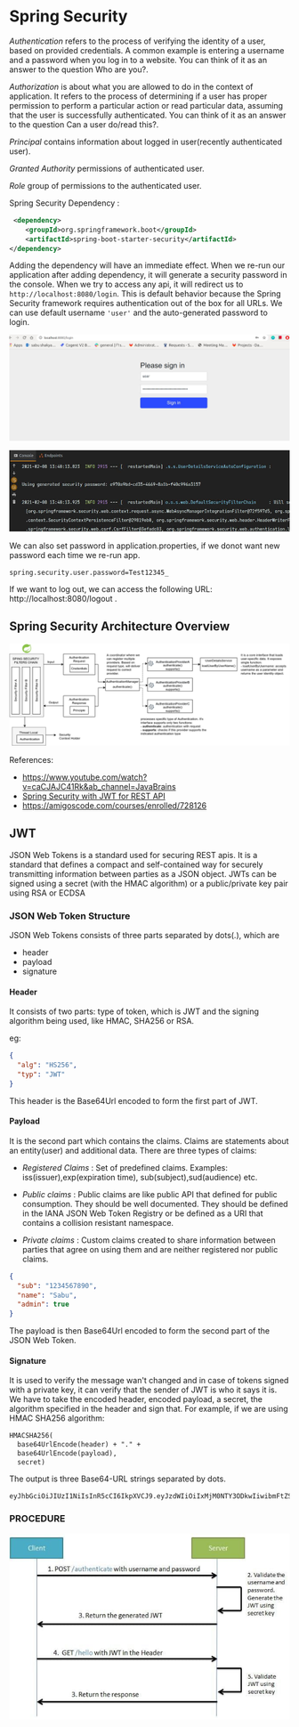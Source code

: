 # Spring Security #

*Authentication* refers to the process of verifying the identity of a user, based on provided credentials. A common
example is entering a username and a password when you log in to a website. You can think of it as an answer to 
the question Who are you?.

*Authorization* is about what you are allowed to do in the context of application. It refers to the process of 
determining if a user has proper permission to perform a particular action or read particular data, assuming that 
the user is successfully authenticated. You can think of it as an answer to the question Can a user do/read this?.

*Principal* contains information about logged in user(recently authenticated user).

*Granted Authority* permissions of authenticated user.

*Role* group of permissions to the authenticated user.

Spring Security Dependency :
```xml
 <dependency>
    <groupId>org.springframework.boot</groupId>
    <artifactId>spring-boot-starter-security</artifactId>
</dependency>
```
Adding the dependency will have an immediate effect. When we re-run our application after adding dependency, it will
generate a security password in the console. When we try to access any api, it will redirect us to  
`http://localhost:8080/login`. This is default behavior because the Spring Security framework requires authentication
out of the box for all URLs. We can use default username `'user'` and the auto-generated password to login.

![Alt text](./spring-login.jpg?raw=true "Title")

![Alt text](./spring-password.jpg?raw=true "Title")

We can also set password in application.properties, if we donot want new password each time we re-run app.
```properties
spring.security.user.password=Test12345_
```
If we want to log out, we can access the following URL: http://localhost:8080/logout .


## Spring Security Architecture Overview ##

![Alt text](./Auth.png?raw=true "Title")

References:

- https://www.youtube.com/watch?v=caCJAJC41Rk&ab_channel=JavaBrains
- [Spring Security with JWT for REST API](https://www.toptal.com/spring/spring-security-tutorial)
- https://amigoscode.com/courses/enrolled/728126

## JWT ##

JSON Web Tokens is a standard used for securing REST apis. It is a standard that defines a compact and self-contained 
way for securely transmitting information between parties as a JSON object. JWTs can be signed using a secret 
(with the HMAC algorithm) or a public/private key pair using RSA or ECDSA

### JSON Web Token Structure ###

JSON Web Tokens consists of three parts separated by dots(.), which are 

- header
- payload
- signature

#### Header ####

It consists of two parts: type of token, which is JWT and the signing algorithm being used, like HMAC, SHA256 or RSA.

eg:
```json
{
  "alg": "HS256",
  "typ": "JWT"
}
```
This header is the Base64Url encoded to form the first part of JWT.

#### Payload ####

It is the second part which contains the claims. Claims are statements about an entity(user) 
and additional data. There are three types of claims:

- *Registered Claims* : Set of predefined claims. Examples: iss(issuer),exp(expiration time), sub(subject),sud(audience) etc.

- *Public claims* : Public claims are like public API that defined for public consumption. They should be well documented. 
They should be defined in the IANA JSON Web Token Registry or be defined as a URI that contains a collision resistant namespace.

- *Private claims* : Custom claims created to share information between parties that agree on using 
them and are neither registered nor public claims.

```json
{
  "sub": "1234567890",
  "name": "Sabu",
  "admin": true
}
```
The payload is then Base64Url encoded to form the second part of the JSON Web Token.

#### Signature ####
It is used to verify the message wan't changed and in case of tokens signed with a private key, it can verify that the 
sender of JWT is who it says it is.
We have to take the encoded header, encoded payload, a secret, the algorithm specified in the header and sign that.
For example, if we are using HMAC SHA256 algorithm:

```
HMACSHA256(
  base64UrlEncode(header) + "." +
  base64UrlEncode(payload),
  secret)
```

The output is three Base64-URL strings separated by dots. 
```
eyJhbGciOiJIUzI1NiIsInR5cCI6IkpXVCJ9.eyJzdWIiOiIxMjM0NTY3ODkwIiwibmFtZSI6IkpvaG4gRG9lIiwiaWF0IjoxNTE2MjM5MDIyfQ.SflKxwRJSMeKKF2QT4fwpMeJf36POk6yJV_adQssw5c
```
### PROCEDURE ###

![Alt text](./jwt.jpg?raw=true "Title")


